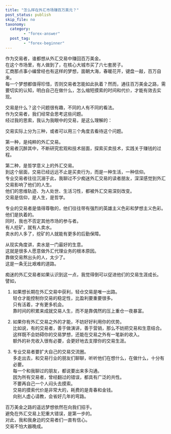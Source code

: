 ```yaml
---
title: "怎么样在外汇市场赚百万美元？"
post_status: publish
skip_file: no
taxonomy:
  category:
        - "forex-answer"
  post_tag:
        - "forex-beginner"
---
```


作为交易者，谁都想从外汇交易中赚回百万美金。  
在这个市场里，有人做到了，在核心大城市买了六七套房子。  
汇商那点事小编曾经也有这样的梦想，面朝大海，春暖花开，键盘一敲，百万自来。  
每一个梦想都值得珍惜，否则交易者怎能如此执着？然而，通往百万美金之路，需要切实的认知，明白自己在做什么，怎么缩短摸索的时间和代价，才能有效去实现。

交易是什么？这个问题很有趣，不同的人有不同的看法。  
作为交易者，我们经常会思考这些问题。  
经过我的思索，我认为我眼中的交易，是这么理解的：

交易实际上分为三种，或者可以用三个角度去看待这个问题。

第一种，是纯粹的外汇交易。  
交易者沉醉其中，不断研究宏观和技术层面，探索买卖技术，实践关于赚钱的过程。

第二种，是哲学意义上的外汇交易。  
到这个层面，交易已经远远不止是买卖行为，而是一种生活，一种信仰。  
专业交易者往往沉溺于此，我聊过不少痴迷外汇交易的读者朋友，深深感觉到外汇交易影响了他们的人生。  
他们的思维轨迹、为人处世、生活习性，都被外汇交易深刻改变。  
交易是信仰，是人生，是哲学。

专业的交易者是值得尊敬的，他们往往带有强烈的英雄主义色彩和梦想主义色彩。  
他们是执着的。  
同时，我也不否定其他市场的参与者。  
有人挖矿，就有人卖水。  
卖水的人多了，挖矿的人就能有更多的后勤保障。

从现实角度讲，卖水是一门最好的生意。  
这就是很多人愿意做外汇代理业务的根本原因。  
靠做交易熬出头的人，太少了。  
这是一条无比艰难的道路。

痴迷的外汇交易者如果认识到这一点，我觉得倒可以促进他们的交易生涯成长。  
譬如，

1. 如果想长期在外汇交易中获利，轻仓交易是唯一出路。  
    轻仓才能控制你交易的稳定性，比盈利要重要很多。  
    只有活着，才有更多机会。  
    靠时间的积累来成就交易人生，而不是靠偶然的压上重仓一夜暴富。
    
2. 如果你有外汇交易之外的才能，不妨好好利用你的优势。  
    比如说，有的交易者，善于做演讲，善于营销，那么不妨把交易和生意结合。  
    这样既不会妨碍你的交易梦想，还能在交易之外有一笔新的收入。  
    额外的补充收入很有必要，会更好地去支撑你的交易生涯。
    
3. 专业交易者要扩大自己的交易交流圈。  
    多走出去，和交易行业的朋友们聊聊，听听他们在想什么，在做什么，十分有必要。  
    每一个和我聊过的朋友，都说要出来多沟通。  
    因为所有交易者，曾经翻过的错误，都具有广泛的共性。  
    不要再自己一个人闷头去摸索。  
    交易的摸索代价是非常大的，耗费的是青春和金钱。  
    向别人虚心请教，会省好几年的弯路。
    

百万美金之路的遥远梦想依然在向我们招手。  
避免在外汇交易上犯重大错误，是第一步的。  
对此，我和我身边的交易者们一直有信心。  
交易不怕大器晚成。
